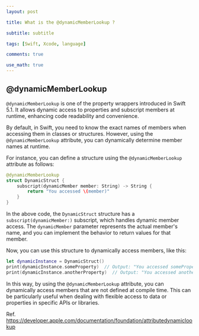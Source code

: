 ```yaml
---
layout: post

title: What is the @dynamicMemberLookup ?

subtitle: subtitle

tags: [Swift, Xcode, language]

comments: true

use_math: true
---
```


## @dynamicMemberLookup

`@dynamicMemberLookup` is one of the property wrappers introduced in Swift 5.1. It allows dynamic access to properties and subscript members at runtime, enhancing code readability and convenience.

By default, in Swift, you need to know the exact names of members when accessing them in classes or structures. However, using the `@dynamicMemberLookup` attribute, you can dynamically determine member names at runtime.

For instance, you can define a structure using the `@dynamicMemberLookup` attribute as follows:

```swift
@dynamicMemberLookup
struct DynamicStruct {
    subscript(dynamicMember member: String) -> String {
        return "You accessed \(member)"
    }
}
```

In the above code, the `DynamicStruct` structure has a `subscript(dynamicMember:)` subscript, which handles dynamic member access. The `dynamicMember` parameter represents the actual member's name, and you can implement the behavior to return values for that member.

Now, you can use this structure to dynamically access members, like this:

```swift
let dynamicInstance = DynamicStruct()
print(dynamicInstance.someProperty)  // Output: "You accessed someProperty"
print(dynamicInstance.anotherProperty)  // Output: "You accessed anotherProperty"
```

In this way, by using the `@dynamicMemberLookup` attribute, you can dynamically access members that are not defined at compile time. This can be particularly useful when dealing with flexible access to data or properties in specific APIs or libraries.

Ref. https://developer.apple.com/documentation/foundation/attributedynamiclookup
